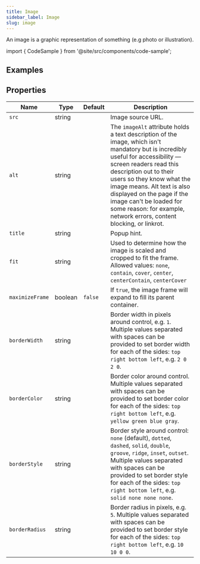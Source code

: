 ```yaml
---
title: Image
sidebar_label: Image
slug: image
---
```


An image is a graphic representation of something (e.g photo or illustration).

import { CodeSample } from '@site/src/components/code-sample';

## Examples

<CodeSample src="https://python-image-example.pgletio.repl.co" height="700px"
    python="https://github.com/pglet/examples/blob/main/python/controls/image_control.py"
    bash="https://github.com/pglet/examples/blob/main/bash/controls/image.sh"
    />

## Properties

| Name           | Type     | Default  | Description |
| -------------- | -------- | -------- | ----------- |
| `src`          | string    |          | Image source URL. |
| `alt`          | string    |          | The `imageAlt` attribute holds a text description of the image, which isn't mandatory but is incredibly useful for accessibility — screen readers read this description out to their users so they know what the image means. Alt text is also displayed on the page if the image can't be loaded for some reason: for example, network errors, content blocking, or linkrot. |
| `title`        | string    |          | Popup hint. |
| `fit`          | string    |          | Used to determine how the image is scaled and cropped to fit the frame. Allowed values: `none`, `contain`, `cover`, `center`, `centerContain`, `centerCover` |
| `maximizeFrame` | boolean | `false`  | If `true`, the image frame will expand to fill its parent container. |
| `borderWidth`  | string  |         | Border width in pixels around control, e.g. `1`. Multiple values separated with spaces can be provided to set border width for each of the sides: `top right bottom left`, e.g. `2 0 2 0`. |
| `borderColor`  | string  |         | Border color around control. Multiple values separated with spaces can be provided to set border color for each of the sides: `top right bottom left`, e.g. `yellow green blue gray`. |
| `borderStyle`  | string  |         | Border style around control: `none` (default), `dotted`, `dashed`, `solid`, `double`, `groove`, `ridge`, `inset`, `outset`. Multiple values separated with spaces can be provided to set border style for each of the sides: `top right bottom left`, e.g. `solid none none none`. |
| `borderRadius` | string  |         | Border radius in pixels, e.g. `5`. Multiple values separated with spaces can be provided to set border style for each of the sides: `top right bottom left`, e.g. `10 10 0 0`. |